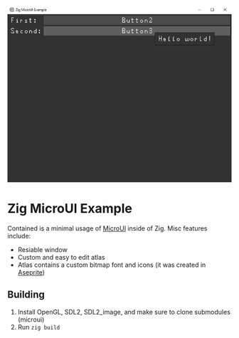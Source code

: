 ![alt text](https://github.com/tomasz-lisowski/zig-microui-example/blob/master/assets/demo.png?raw=true)
# Zig MicroUI Example
Contained is a minimal usage of [MicroUI](https://github.com/rxi/microui) inside
of Zig.
Misc features include:
- Resiable window
- Custom and easy to edit atlas
- Atlas contains a custom bitmap font and icons (it was created in [Aseprite](https://github.com/aseprite/aseprite))

## Building
1. Install OpenGL, SDL2, SDL2_image, and make sure to clone submodules (microui)
2. Run `zig build`
